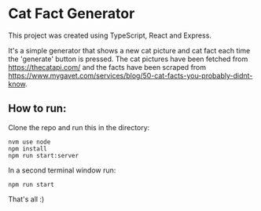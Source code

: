 # Cat Fact Generator

This project was created using TypeScript, React and Express.

It's a simple generator that shows a new cat picture and cat fact each time the 'generate' button is pressed. The cat pictures have been fetched from https://thecatapi.com/ and the facts have been scraped from https://www.mygavet.com/services/blog/50-cat-facts-you-probably-didnt-know. 

## How to run:

Clone the repo and run this in the directory:

    nvm use node
    npm install
    npm run start:server

In a second terminal window run:

    npm run start

That's all :) 
